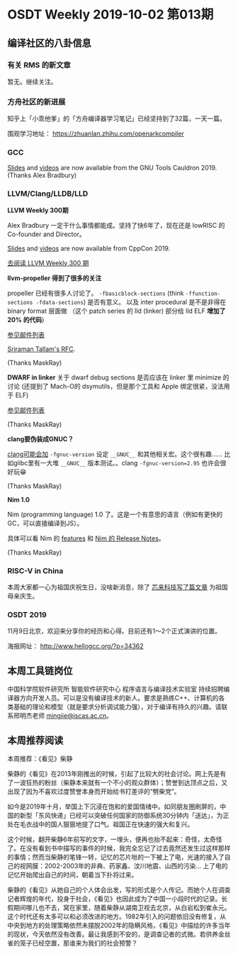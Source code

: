 # OSDT Weekly 2019-10-02 第013期

## 编译社区的八卦信息

### 有关 RMS 的新文章

暂无。继续关注。

### 方舟社区的新进展

知乎上「小乖他爹」的「方舟编译器学习笔记」已经坚持到了32篇，一天一篇。

围观学习地址：
https://zhuanlan.zhihu.com/openarkcompiler

### GCC

[Slides](https://gcc.gnu.org/wiki/cauldron2019#Abstracts) and
[videos](https://www.youtube.com/playlist?list=PL_GiHdX17Wtx2Bu1O_bREetZZv4moIaRi)
are now available from the GNU Tools Cauldron 2019. (Thanks Alex Bradbury)

### LLVM/Clang/LLDB/LLD

**LLVM Weekly 300期**

Alex Bradbury 一定干什么事情都能成。坚持了快6年了，现在还是 lowRISC 的 Co-founder and Director。

[Slides](https://github.com/CppCon/CppCon2019) and
[videos](https://www.youtube.com/playlist?list=PLHTh1InhhwT6KhvViwRiTR7I5s09dLCSw)
are now available from CppCon 2019.

[去阅读 LLVM Weekly 300 期](http://llvmweekly.org/issue/300)

**llvm-propeller 得到了很多的关注**

propeller 已经有很多人讨论了。 `-fbasicblock-sections` (think `-ffunction-sections -fdata-sections`) 是否有意义。
以及 inter procedural 是不是非得在 binary format 层面做 （这个 patch series 的 lld (linker) 部分给 lld ELF **增加了 20% 的代码**)

[参见邮件列表](http://lists.llvm.org/pipermail/llvm-dev/2019-September/)

[Sriraman Tallam's RFC](http://lists.llvm.org/pipermail/llvm-dev/2019-September/135393.html).

(Thanks MaskRay)

**DWARF in linker**
关于 dwarf debug sections 是否应该在 linker 里 minimize 的讨论 (还提到了 Mach-O的 dsymutils，但是那个工具和 Apple 绑定很紧，没法用于 ELF)

[参见邮件列表](https://lists.llvm.org/pipermail/llvm-dev/2019-September/135411.html)

(Thanks MaskRay)

**clang要伪装成GNUC？**

[clang可能会加](http://lists.llvm.org/pipermail/cfe-dev/2019-September/063403.html) `-fgnuc-version` 设定 `__GNUC__` 和其他相关宏。这个很有趣…… 比如glibc里有一大堆 `__GNUC__` 版本测试。。clang `-fgnuc-version=2.95` 也许会很好玩😁

(Thanks MaskRay)

**Nim 1.0**

Nim (programming language) 1.0 了。这是一个有意思的语言（例如有更快的GC，可以直接编译到JS）。

具体可以看 Nim 的 [features](https://nim-lang.org/features.html) 和
[Nim 的 Release Notes](https://nim-lang.org//blog/2019/09/23/version-100-released.html)。

(Thanks MaskRay)

### RISC-V in China

本周大家都一心为祖国庆祝生日，没啥新消息，除了
[芯来科技写了篇文章](https://mp.weixin.qq.com/s/ybT5EqBSt610Mze8WLcn9w)
为祖国母亲庆生。

### OSDT 2019

11月9日北京，欢迎来分享你的经历和心得。目前还有1～2个正式演讲的位置。

海报网址：
http://www.hellogcc.org/?p=34362

## 本周工具链岗位

中国科学院软件研究所 智能软件研究中心 程序语言与编译技术实验室 持续招聘编译器方向开发人员。可以是没有编译技术的新人。要求是熟练C++、计算机的各类基础的理论和模型（就是要求分析调试能力强），对于编译有持久的兴趣。请联系邢明杰老师 mingjie@iscas.ac.cn。

## 本周推荐阅读

本周推荐：《看见》柴静

柴静的《看见》在2013年刚推出的时候，引起了比较大的社会讨论。网上先是有了一波狂热的粉丝（柴静本来就有一个不小的观众群体）；赞誉到达顶点之后，又出现了因为不喜欢过度赞誉本身而开始给书打差评的“劈柴党”。

如今是2019年十月，举国上下沉浸在饱和的爱国情绪中。如同朋友圈刷屏的，中国的新型「东风快递」已经可以突破任何国家的防御系统30分钟内「送达」，为正处在毛衣战中的国人狠狠地提了口气。祖国正在快速的强大和复兴。

这个时候，翻开柴静6年前写的文字，一埋头，便再也抬不起来：奇怪，太奇怪了。在没有看到书中描写的事件的时候，我完全忘记了过去竟然还发生过这样那样的事情；然而当柴静的笔锋一转，记忆的芯片咝的一下被上了电，光速的接入了自己的视网膜：2002-2003年的非典、药家鑫、汶川地震、山西的污染… 上了电的记忆开始爬出自己的时间，朝着当下扑将过来。

柴静的《看见》从她自己的个人体会出发，写的形式是个人传记。而她个人在调查记者辉煌的年代，投身于社会，《看见》也因此成为了中国一小段时代的记录。长假期间哪儿也不去，窝在家里，随着柴静从湖南卫视去北京，从白岩松到崔永元。这个时代还有太多可以和必须改进的地方。1982年引入的问题依旧没有修复，从中央到地方的处理策略依然未摆脱2002年的隐瞒风格，《看见》中描绘的许多当年的现状，今天依然没有改善。最让我感到不安的，是调查记者的式微。若供养金丝雀的笼子已经空置，那谁来为我们的社会预警？
